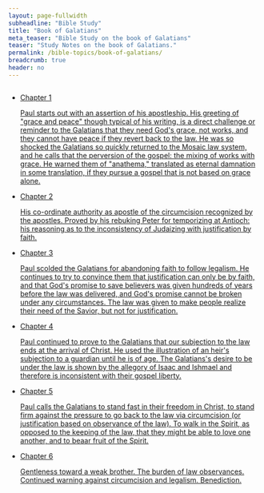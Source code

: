 ```yaml
---
layout: page-fullwidth
subheadline: "Bible Study"
title: "Book of Galatians"
meta_teaser: "Bible Study on the book of Galatians"
teaser: "Study Notes on the book of Galatians."
permalink: /bible-topics/book-of-galatians/
breadcrumb: true
header: no
---
```

<!--more-->
<div class="small-12 columns" style="padding: 0px; border-bottom: none;">

<ul class="side-nav">
      <li><a href="/bible-topics/book-of-galatians/01/">Chapter 1<p style="font-weight: normal;">

Paul starts out with an assertion of his apostleship. His greeting of "grace and peace" though typical of his writing, is a direct challenge or reminder to the Galatians that they need God's grace, not works, and they cannot have peace if they revert back to the law. He was so shocked the Galatians so quickly returned to the Mosaic law system, and he calls that the perversion of the gospel: the mixing of works with grace. He warned them of "anathema," translated as eternal damnation in some translation, if they pursue a gospel that is not based on grace alone.

</p></a></li>
      <li><a href="/bible-topics/book-of-galatians/02/">Chapter 2<p style="font-weight: normal;">

His co-ordinate authority as apostle of the circumcision recognized by the apostles. Proved by his rebuking Peter for temporizing at Antioch: his reasoning as to the inconsistency of Judaizing with justification by faith.

<p style="font-weight: normal;"></p></a></li>
      <li><a href="/bible-topics/book-of-galatians/03/">Chapter 3<p style="font-weight: normal;">

Paul scolded the Galatians for abandoning faith to follow legalism. He continues to try to convince them that justification can only be by faith, and that God's promise to save believers was given hundreds of years before the law was delivered, and God's promise cannot be broken under any circumstances. The law was given to make people realize their need of the Savior, but not for justification.

</p></a></li>
      <li><a href="/bible-topics/book-of-galatians/04/">Chapter 4<p style="font-weight: normal;">

Paul continued to prove to the Galatians that our subjection to the law ends at the arrival of Christ. He used the illustration of an heir's subjection to a guardian until he is of age. The Galatians's desire to be under the law is shown by the allegory of Isaac and Ishmael and therefore is inconsistent with their gospel liberty.

</p></a></li>
      <li><a href="/bible-topics/book-of-galatians/05/">Chapter 5<p style="font-weight: normal;">

Paul calls the Galatians to stand fast in their freedom in Christ, to stand firm against the pressure to go back to the law via circumcision (or justification based on observance of the law). To walk in the Spirit, as opposed to the keeping of the law, that they might be able to love one another, and to beaar fruit of the Spirit.

</p></a></li>
      <li><a href="/bible-topics/book-of-galatians/06/">Chapter 6<p style="font-weight: normal;">

Gentleness toward a weak brother. The burden of law observances. Continued warning against circumcision and legalism. Benediction.

</p></a></li>
</ul>
</div>
